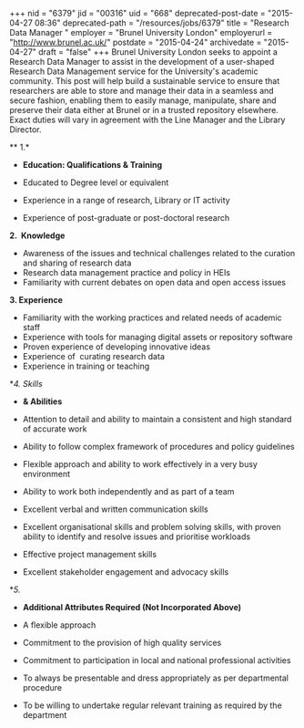 +++
nid = "6379"
jid = "00316"
uid = "668"
deprecated-post-date = "2015-04-27 08:36"
deprecated-path = "/resources/jobs/6379"
title = "Research Data Manager "
employer = "Brunel University London"
employerurl = "http://www.brunel.ac.uk/"
postdate = "2015-04-24"
archivedate = "2015-04-27"
draft = "false"
+++
Brunel University London seeks to appoint a Research Data Manager to
assist in the development of a user-shaped Research Data Management
service for the University's academic community. This post will help
build a sustainable service to ensure that researchers are able to store
and manage their data in a seamless and secure fashion, enabling them to
easily manage, manipulate, share and preserve their data either at
Brunel or in a trusted repository elsewhere. Exact duties will vary in
agreement with the Line Manager and the Library Director.
  
** 1.*
-  **Education: Qualifications & Training**

-   Educated to Degree level or equivalent
-   Experience in a range of research, Library or IT activity
-   Experience of post-graduate or post-doctoral research

**2.  Knowledge**

-   Awareness of the issues and technical challenges related to the
    curation and sharing of research data
-   Research data management practice and policy in HEIs
-   Familiarity with current debates on open data and open access issues

**3. Experience**

-   Familiarity with the working practices and related needs of academic
    staff
-   Experience with tools for managing digital assets or repository
    software
-   Proven experience of developing innovative ideas
-   Experience of  curating research data
-   Experience in training or teaching

**4. Skills*
-  **& Abilities**

-   Attention to detail and ability to maintain a consistent and high
    standard of accurate work
-   Ability to follow complex framework of procedures and policy
    guidelines
-   Flexible approach and ability to work effectively in a very busy
    environment
-   Ability to work both independently and as part of a team
-   Excellent verbal and written communication skills
-   Excellent organisational skills and problem solving skills, with
    proven ability to identify and resolve issues and prioritise
    workloads
-   Effective project management skills
-   Excellent stakeholder engagement and advocacy skills

**5.*
-  **Additional Attributes Required (Not Incorporated Above)**

-   A flexible approach
-   Commitment to the provision of high quality services
-   Commitment to participation in local and national professional
    activities
-   To always be presentable and dress appropriately as per departmental
    procedure
-   To be willing to undertake regular relevant training as required by
    the department
